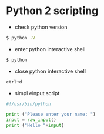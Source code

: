 # Python 2 scripting

+ check python version
```sh
$ python -V
```
+ enter python interactive shell
```sh
$ python
```
+ close python interactive shell
```sh
ctrl+d
```
+ simpl einput script

```python
#!/usr/bin/python

print ("Please enter your name: ")
input = raw_input()
print ("Hello "+input)
```

